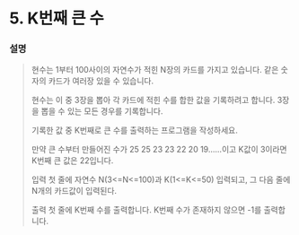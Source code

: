 # 5. K번째 큰 수
### 설명
>현수는 1부터 100사이의 자연수가 적힌 N장의 카드를 가지고 있습니다. 같은 숫자의 카드가 여러장 있을 수 있습니다.
>
>현수는 이 중 3장을 뽑아 각 카드에 적힌 수를 합한 값을 기록하려고 합니다. 3장을 뽑을 수 있는 모든 경우를 기록합니다.
>
>기록한 값 중 K번째로 큰 수를 출력하는 프로그램을 작성하세요.
>
>만약 큰 수부터 만들어진 수가 25 25 23 23 22 20 19......이고 K값이 3이라면 K번째 큰 값은 22입니다.
>
>입력
>첫 줄에 자연수 N(3<=N<=100)과 K(1<=K<=50) 입력되고, 그 다음 줄에 N개의 카드값이 입력된다.
>
>
>출력
>첫 줄에 K번째 수를 출력합니다. K번째 수가 존재하지 않으면 -1를 출력합니다.